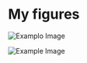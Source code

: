 # My figures

![Examplo Image](drive.google.com/uc?export=download&id=1-Nb23IUCOy1m7eCN5pqralqBGKSBHvv_)

![Example Image](https://drive.google.com/uc?id=1bXzYeegauqB2M6-VZwitEeXHmMiYZIUY)
